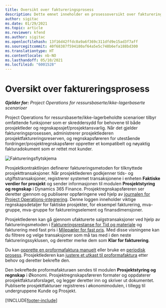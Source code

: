 ```yaml
---
title: Oversikt over faktureringsprosess
description: Dette emnet inneholder en prosessoversikt over fakturering i Project Operations for ressursbaserte eller ikke-lagerbaserte scenarioer.
author: sigitac
ms.date: 01/29/2021
ms.topic: article
ms.reviewer: kfend
ms.author: sigitac
ms.openlocfilehash: 13f16d42ffdc0a9a6f369c311dfd9e15ad3f7aff
ms.sourcegitcommit: 40f68387f594180af64a5e5c748b6efa188bd300
ms.translationtype: HT
ms.contentlocale: nb-NO
ms.lasthandoff: 05/10/2021
ms.locfileid: "6001528"
---
```

# <a name="invoicing-process-overview"></a>Oversikt over faktureringsprosess

_**Gjelder for:** Project Operations for ressursbaserte/ikke-lagerbaserte scenarioer_

Project Operations for ressursbaserte/ikke-lagerbeholdte scenarioer tilbyr omfattende funksjoner som er skreddersydd for behovene til både prosjektleder og regnskapssjef/prosjektansvarlig. Når det gjelder faktureringsprosessen, administrerer prosjektlederen prosjektfaktureringsreserven, og regnskapsføreren for utestående fordringer/prosjektregnskapsfører oppretter et kompatibelt og nøyaktig fakturadokument som er rettet mot kunder.

![Faktureringsflytskjema](./media/invoicing-flow.png)

Prosjektkontraktlinjen definerer faktureringsmetoden for tilknyttede prosjekttransaksjoner. Når prosjektlederen godkjenner tids- og utgiftstransaksjoner, registrerer systemet transaksjonene i enheten **Faktiske verdier for prosjekt** og sender informasjonen til modulen **Prosjektstyring og regnskap** i Dynamics 365 Finance. Prosjektregnskapsføreren ser deretter gjennom og publiserer oppføringene ved hjelp av [journalen for Project Operations-integrering](../project-accounting/project-operations-integration-journal.md). Denne loggen inneholder viktige regnskapsdetaljer for faktiske prosjekter, for eksempel fakturering, mva-gruppe, mva-gruppe for faktureringselement og finansdimensjoner.

Prosjektlederen kan gå gjennom ufakturerte salgstransaksjoner ved hjelp av faktureringsmetoden i [Faktureringsrestanse for Tid og materiale](../proforma-invoicing/manage-billing-backlog.md#time-and-material-billing-backlog) og fakturering med fast pris i [Milepæler for fast pris](../proforma-invoicing/manage-billing-backlog.md#fixed-price-milestones). Med disse visningene kan du filtrere og velge transaksjoner som må tas med i den neste faktureringssyklusen, og deretter merke dem som **Klar for fakturering**.

Du kan [opprette en proformafaktura manuelt](../proforma-invoicing/create-manual-proforma-invoice.md) eller bruke en [periodisk prosess](../proforma-invoicing/configure-automated-invoice-creation.md). Prosjektlederen kan [justere et utkast til proformafaktura](../proforma-invoicing/manage-proforma-invoice.md) etter behov og deretter bekrefte den.

Den bekreftede proformafakturaen sendes til modulen **Prosjektstyring og regnskap** i Økonomi. Prosjektregnskapsføreren formater og oppdaterer prosjektfakturaforslaget, og legger deretter inn og skriver ut dokumentet. Publiserte prosjektfakturaer registreres i økonomimodulen, i tillegg til undergruppene Kunde og Prosjekt.


[!INCLUDE[footer-include](../includes/footer-banner.md)]